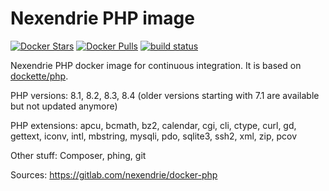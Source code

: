 Nexendrie PHP image
===================

[![Docker Stars](https://img.shields.io/docker/stars/nexendrie/php.svg?style=flat)](https://hub.docker.com/r/nexendrie/php/)
[![Docker Pulls](https://img.shields.io/docker/pulls/nexendrie/php.svg?style=flat)](https://hub.docker.com/r/nexendrie/php/)
[![build status](https://gitlab.com/nexendrie/docker-php/badges/master/pipeline.svg?ignore_skipped=true)](https://gitlab.com/nexendrie/docker-php/commits/master)

Nexendrie PHP docker image for continuous integration. It is based on [dockette/php](https://github.com/dockette/php).

PHP versions: 8.1, 8.2, 8.3, 8.4 (older versions starting with 7.1 are available but not updated anymore)

PHP extensions: apcu, bcmath, bz2, calendar, cgi, cli, ctype, curl, gd, gettext, iconv, intl, mbstring, mysqli, pdo, sqlite3, ssh2, xml, zip, pcov

Other stuff: Composer, phing, git

Sources: https://gitlab.com/nexendrie/docker-php

